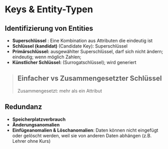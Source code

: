 # Keys & Entity-Typen

## Identifizierung von Entities

- **Superschlüssel** : Eine Kombination aus Attributen die eindeutig ist
- **Schlüssel (kandidat)** (Candidate Key): Superschlüssel
- **Primärschlüssel:** ausgewählter Superschlüssel, darf sich nicht ändern; eindeutig; wenn möglich Zahlen;
- **Künstlicher Schlüssel:** (Surrogatschlüssel); wird generiert

> ## Einfacher vs Zusammengesetzter Schlüssel
>
> Zusammengesetzt: mehr als ein Attribut

## Redundanz

- **Speicherplatzverbrauch**
- **Änderungsanomalien**
- **Einfügeanomalien & Löschanomalien**: Daten können nicht eingefügt oder gelöscht werden, weil sie von anderen Daten abhängen (z.B. Lehrer ohne Kurs)
